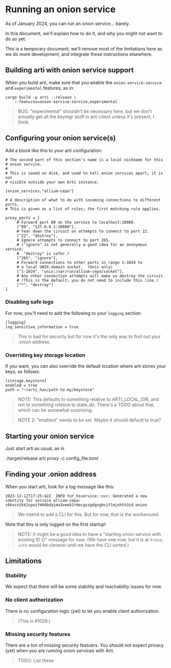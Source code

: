 # Running an onion service

As of January 2024, you can run an onion service... barely.

In this document, we'll explain how to do it, and why you might not
want to do so yet.

This is a temporary document;
we'll remove most of the limitations here as we do more development,
and integrate these instructions elsewhere.

## Building arti with onion service support

When you build arti, make sure that you enable the `onion-service-service`
and `experimental`
features, as in:

```
cargo build -p arti --release \
    --features=onion-service-service,experimental
```

> BUG:
> "experimental" shouldn't be necessary here, but we don't actually
> get all the keymgr stuff in arti-client unless it's present,
> I think.

## Configuring your onion service(s)

Add a block like this to your arti configuration:

```
# The second part of this section's name is a local nickname for this
# onion service.
#
# This is saved on disk, and used to tell onion services apart; it is not
# visible outside your own Arti instance.

[onion_services."allium-cepa"]

# A description of what to do with incoming connections to different ports.
# This is given as a list of rules; the first matching rule applies.

proxy_ports = [
     # Forward port 80 on the service to localhost:10080.
     ["80", "127.0.0.1:10080"],
     # Tear down the circuit on attempts to conenct to port 22.
     ["22", "destroy"],
     # Ignore attempts to connect to port 265.
     # ("ignore" is not generally a good idea for an anonymous service;
     #  "destroy" is safer.)
     ["265", "ignore"],
     # Forward connections to other ports in range 1-1024 to
     # a local UNIX-domain socket.  (Unix only)
     ["1-1024", "unix:/var/run/allium-cepa/socket"],
     # Any other connection attempts will make us destroy the circuit.
     # (This is the default; you do not need to include this line.)
     ["*", "destroy"]
]
```

### Disabling safe logs

For now, you'll need to add the following to your `logging`
section:

```
[logging]
log_sensitive_information = true
```

> This is bad for security but for now it's the only way
> to find out your .onion address.


### Overriding key storage location

If you want, you can also override the default location
where arti stores your keys, as follows:

```
[storage.keystore]
enabled = true
path = "~/arti_hax/path-to-my/keystore"
```

> NOTE: This defaults to something relative to ARTI_LOCAL_DIR,
> and not to something relative to state_dir.
> There's a TODO about that, which can be somewhat surprising.

> NOTE 2: "enabled" needs to be set. Maybe it should default to true?

## Starting your onion service

Just start arti as usual, as in

./target/release arti proxy -c config_file.toml

## Finding your .onion address

When you start arti, look for a log message like this:

```
2023-12-12T17:25:42Z  INFO tor_hsservice::svc: Generated a new identity for service allium-cepa: s6kocstkk2spuifmh6bdajma3veek2r6ecgszgdgxgbvjtlmjohth3id.onion
```

> We intend to add a CLI for this.
> But for now, that is the workaround.

Note that this is only logged on the first startup!

> NOTE: It might be a good idea to have a
> "starting onion service with existing ID {}"
> message for now.
> (We have one now, but it is at `trace`;
> `info` would be cleverer until we have the CLI sorted.)

## Limitations

### Stability

We expect that there will be some stability
and reachability issues for now.

### No client authorization

There is no configuration logic (yet)
to let you enable client authorization.

> (This is #1028.)

### Missing security features

There are a *ton* of missing security featuers.
You should not expect privacy (yet)
when you are running onion services with Arti.

> TODO: List these

